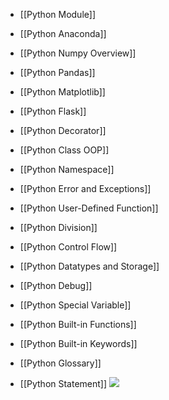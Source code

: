- [[Python Module]]
- [[Python Anaconda]]
- [[Python Numpy Overview]]
- [[Python Pandas]]
- [[Python Matplotlib]]

- [[Python Flask]]

- [[Python Decorator]]
- [[Python Class OOP]]
- [[Python Namespace]]
- [[Python Error and Exceptions]]
- [[Python User-Defined Function]]
- [[Python Division]]
- [[Python Control Flow]]
- [[Python Datatypes and Storage]]
- [[Python Debug]]
- [[Python Special Variable]]
- [[Python Built-in Functions]]
- [[Python Built-in Keywords]]
- [[Python Glossary]]
- [[Python Statement]]
![](https://s2.loli.net/2022/03/21/Lc4jV5OZUEBYaIk.png)


